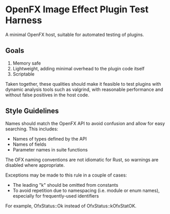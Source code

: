 # OpenFX Image Effect Plugin Test Harness

A minimal OpenFX host, suitable for automated testing of plugins.

## Goals
1. Memory safe
2. Lightweight, adding minimal overhead to the plugin code itself
3. Scriptable

Taken together, these qualities should make it feasible to test
plugins with dynamic analysis tools such as valgrind, with reasonable
performance and without false positives in the host code.

## Style Guidelines
Names should match the OpenFX API to avoid confusion and allow for
easy searching. This includes:
 - Names of types defined by the API
 - Names of fields
 - Parameter names in suite functions
 
The OFX naming conventions are not idiomatic for Rust, so warnings are
disabled where appropriate.

Exceptions may be made to this rule in a couple of cases:
- The leading "k" should be omitted from constants
- To avoid repetition due to namespacing (i.e. module or enum names),
  especially for frequently-used identifiers

For example, OfxStatus::Ok instead of OfxStatus::kOfxStatOK.
